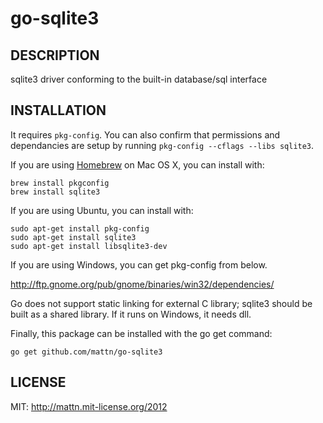 go-sqlite3
==========

DESCRIPTION
-----------

sqlite3 driver conforming to the built-in database/sql interface

INSTALLATION
------------

It requires `pkg-config`.  You can also confirm that permissions and dependancies are setup by running `pkg-config --cflags --libs sqlite3`.

If you are using [Homebrew](http://mxcl.github.com/homebrew/) on Mac OS X, you can install with:

    brew install pkgconfig
    brew install sqlite3
     
If you are using Ubuntu, you can install with:

    sudo apt-get install pkg-config
	sudo apt-get install sqlite3  
	sudo apt-get install libsqlite3-dev 
	
If you are using Windows, you can get pkg-config from below.

http://ftp.gnome.org/pub/gnome/binaries/win32/dependencies/

Go does not support static linking for external C library; sqlite3 should be built as a shared library. If it runs on Windows, it needs dll.

Finally, this package can be installed with the go get command:

    go get github.com/mattn/go-sqlite3

LICENSE
-------

MIT: http://mattn.mit-license.org/2012
